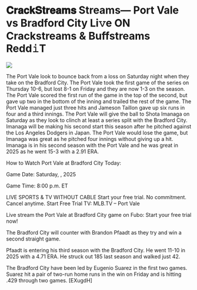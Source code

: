 # 𝐂𝐫𝐚𝐜𝐤𝐒𝐭𝐫𝐞𝐚𝐦𝐬 Streams— Port Vale vs Bradford City Li𝚟e ON Crackstreams & Buffstreams Redd𝚒T  
  
  
[![](https://i.imgur.com/qSNzIqt.png)](https://movie.rssnews.media/BYvgNug.php)  
  
The Port Vale look to bounce back from a loss on Saturday night when they take on the Bradford City. The Port Vale took the first game of the series on Thursday 10-6, but lost 8-1 on Friday and they are now 1-3 on the season. The Port Vale scored the first run of the game in the top of the second, but gave up two in the bottom of the inning and trailed the rest of the game. The Port Vale managed just three hits and Jameson Taillon gave up six runs in four and a third innings. The Port Vale will give the ball to Shota Imanaga on Saturday as they look to clinch at least a series split with the Bradford City. Imanaga will be making his second start this season after he pitched against the Los Angeles Dodgers in Japan. The Port Vale would lose the game, but Imanaga was great as he pitched four innings without giving up a hit. Imanaga is in his second season with the Port Vale and he was great in 2025 as he went 15-3 with a 2.91 ERA.

How to Watch Port Vale at Bradford City Today:

Game Date: Saturday, , 2025

Game Time: 8:00 p.m. ET

LIVE SPORTS & TV WITHOUT CABLE
Start your free trial. No commitment. Cancel anytime.
Start Free Trial
TV: MLB.TV – Port Vale

Live stream the Port Vale at Bradford City game on Fubo: Start your free trial now!

The Bradford City will counter with Brandon Pfaadt as they try and win a second straight game.

Pfaadt is entering his third season with the Bradford City. He went 11-10 in 2025 with a 4.71 ERA. He struck out 185 last season and walked just 42.

The Bradford City have been led by Eugenio Suarez in the first two games. Suarez hit a pair of two-run home runs in the win on Friday and is hitting .429 through two games. [EXugdH]